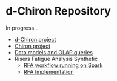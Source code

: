 # d-Chiron Repository
In progress...

- [d-Chiron project](dchiron_project)
- [Chiron project](chiron_project)
- [Data models and OLAP queries](datamodels_and_queries)
- Risers Fatigue Analysis Synthetic
    - [ RFA workflow running on Spark](RisersFatigueAnalysisSynthetic/rfa-spark)
    - [RFA Implementation](RisersFatigueAnalysisSynthetic/rfa-implementation) 
